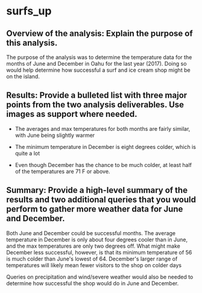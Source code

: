 # surfs_up

## Overview of the analysis: Explain the purpose of this analysis.

The purpose of the analysis was to determine the temperature data for the months of June and December in Oahu for the last year (2017). Doing so would help determine how successful a surf and ice cream shop might be on the island.


## Results: Provide a bulleted list with three major points from the two analysis deliverables. Use images as support where needed.

- The averages and max temperatures for both months are fairly similar, with June being slightly warmer

- The minimum temperature in December is eight degrees colder, which is quite a lot

- Even though December has the chance to be much colder, at least half of the temperatures are 71 F or above.

## Summary: Provide a high-level summary of the results and two additional queries that you would perform to gather more weather data for June and December.

Both June and December could be successful months. The average temperature in December is only about four degrees cooler than in June, and the max temperatures are only two degrees off. What might make December less successful, however, is that its minimum temperature of 56 is much colder than June's lowest of 64. December's larger range of temperatures will likely mean fewer visitors to the shop on colder days

Queries on precipitation and wind/severe weather would also be needed to determine how successful the shop would do in June and December.
